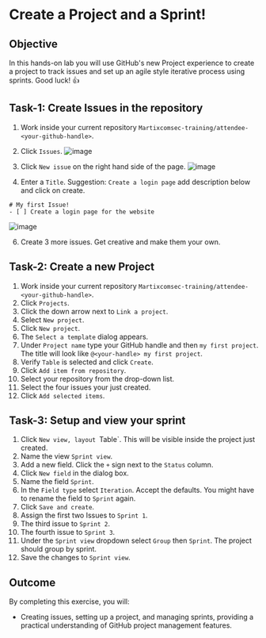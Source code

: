 # Create a Project and a Sprint!

## Objective
In this hands-on lab you will use GitHub's new Project experience to create a project to track issues and set up an agile style iterative process using sprints. Good luck! 👍

## Task-1: Create Issues in the repository
1. Work inside your current repository `Martixcomsec-training/attendee-<your-github-handle>`.
2. Click `Issues`.
![image](https://github.com/user-attachments/assets/743c5385-3b6c-45ce-97c2-d0a8e4271c77)

3. Click `New issue` on the right hand side of the page.
  ![image](https://github.com/user-attachments/assets/71cbf7ca-4500-4546-9f21-3ec84b302811)

4. Enter a `Title`. Suggestion: `Create a login page` add description below and click on create.
```
# My first Issue! 
- [ ] Create a login page for the website

```
![image](https://github.com/user-attachments/assets/71c91cff-3642-4966-80b2-2122665c27c0)

6. Create 3 more issues. Get creative and make them your own.

## Task-2: Create a new Project
1. Work inside your current repository `Martixcomsec-training/attendee-<your-github-handle>`.
2. Click `Projects`.
3. Click the down arrow next to `Link a project`.
4. Select `New project`.
5. Click `New project`.
6. The `Select a template` dialog appears. 
7. Under `Project name` type your GitHub handle and then `my first project`. The title will look like `@<your-handle> my first project`.
8. Verify `Table` is selected and click `Create`.
9. Click `Add item from repository`.
10. Select your repository from the drop-down list.
11. Select the four issues your just created.
12. Click `Add selected items`.

## Task-3: Setup and view your sprint
1. Click `New view, layout `Table`. This will be visible inside the project just created.
2. Name the view `Sprint view`.
3. Add a new field. Click the `+` sign next to the `Status` column.
4. Click `New field` in the dialog box.
5. Name the field `Sprint`.
6. In the `Field type` select `Iteration`. Accept the defaults. You might have to rename the field to `Sprint` again.
7. Click `Save and create`.
8. Assign the first two Issues to `Sprint 1`.
9. The third issue to `Sprint 2`.
10. The fourth issue to `Sprint 3`.
11. Under the `Sprint view` dropdown select `Group` then `Sprint`. The project should group by sprint.
12. Save the changes to `Sprint view`.

## Outcome
By completing this exercise, you will:
- Creating issues, setting up a project, and managing sprints, providing a practical understanding of GitHub project management features.
